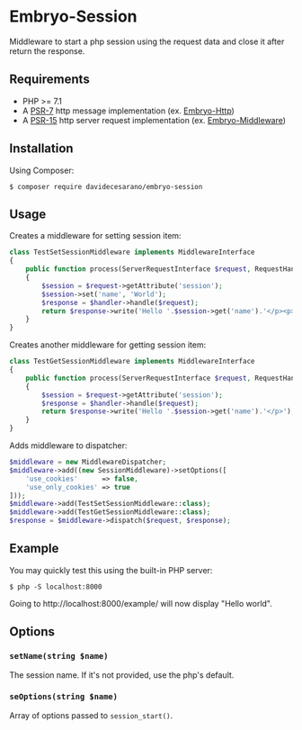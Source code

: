 # Embryo-Session
Middleware to start a php session using the request data and close it after return the response.

## Requirements
* PHP >= 7.1
* A [PSR-7](https://www.php-fig.org/psr/psr-7/) http message implementation (ex. [Embryo-Http](https://github.com/davidecesarano/embryo-http))
* A [PSR-15](https://www.php-fig.org/psr/psr-15/) http server request implementation (ex. [Embryo-Middleware](https://github.com/davidecesarano/embryo-middleware))

## Installation
Using Composer:
```
$ composer require davidecesarano/embryo-session
```

## Usage
Creates a middleware for setting session item:
```php
class TestSetSessionMiddleware implements MiddlewareInterface
{
    public function process(ServerRequestInterface $request, RequestHandlerInterface $handler): ResponseInterface
    {
        $session = $request->getAttribute('session');
        $session->set('name', 'World');
        $response = $handler->handle($request);
        return $response->write('Hello '.$session->get('name').'</p><p><a href="test.php">Other Page</a></p>');
    }
}
```
Creates another middleware for getting session item:
```php
class TestGetSessionMiddleware implements MiddlewareInterface
{
    public function process(ServerRequestInterface $request, RequestHandlerInterface $handler): ResponseInterface
    {
        $session = $request->getAttribute('session');
        $response = $handler->handle($request);
        return $response->write('Hello '.$session->get('name').'</p>');
    }
}
```
Adds middleware to dispatcher:
```php
$middleware = new MiddlewareDispatcher;
$middleware->add((new SessionMiddleware)->setOptions([
    'use_cookies'      => false,
    'use_only_cookies' => true
]));
$middleware->add(TestSetSessionMiddleware::class);
$middleware->add(TestGetSessionMiddleware::class);
$response = $middleware->dispatch($request, $response);
```

## Example
You may quickly test this using the built-in PHP server:
```
$ php -S localhost:8000
```
Going to http://localhost:8000/example/ will now display "Hello world".

## Options
### `setName(string $name)`
The session name. If it's not provided, use the php's default.

### `seOptions(string $name)`
Array of options passed to `session_start()`.